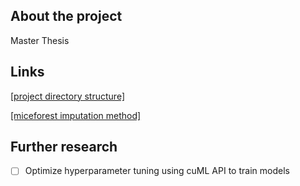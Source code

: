 ## About the project
Master Thesis

## Links
[[project directory structure]](https://drivendata.github.io/cookiecutter-data-science/)

[[miceforest imputation method]](https://morioh.com/p/e19cd87c66e3)

## Further research
- [ ] Optimize hyperparameter tuning using cuML API to train models